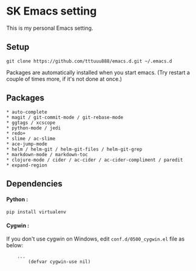 # SK Emacs setting #
This is my personal Emacs setting.

## Setup ##
    git clone https://github.com/tttuuu888/emacs.d.git ~/.emacs.d
Packages are automatically installed when you start emacs.
(Try restart a couple of times more, if it's not done at once.)

## Packages ##
    * auto-complete
    * magit / git-commit-mode / git-rebase-mode
    * ggtags / xcscope
    * python-mode / jedi
    * redo+
    * slime / ac-slime
    * ace-jump-mode
    * helm / helm-git / helm-git-files / helm-git-grep
    * markdown-mode / markdown-toc
    * clojure-mode / cider / ac-cider / ac-cider-compliment / paredit
    * expand-region

## Dependencies ##

#### Python : ####
    pip install virtualenv

#### Cygwin : ####
If you don't use cygwin on Windows, edit `conf.d/0500_cygwin.el` file as below:

        ...
            (defvar cygwin-use nil)

    
    
